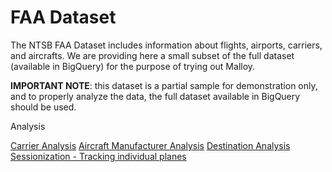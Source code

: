 # FAA Dataset
The NTSB FAA Dataset includes information about flights, airports, carriers, and aircrafts. We are providing here a small subset of the full dataset (available in BigQuery) for the purpose of trying out Malloy.

**IMPORTANT NOTE**: this dataset is a partial sample for demonstration only, and to properly analyze the data, the full dataset available in BigQuery should be used.

Analysis

[Carrier Analysis](carrier_analysis.malloynb)
[Aircraft Manufacturer Analysis](aircraft_analysis.malloynb)
[Destination Analysis](destination_analysis.malloynb)
[Sessionization - Tracking individual planes](sessionization.malloynb)
